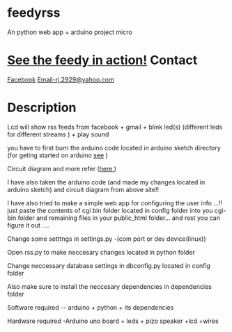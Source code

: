 feedyrss
========
An python web app + arduino project micro 

<a href="http://youtu.be/hri3XFPpZcE" target=_blank>See the feedy in action!</a>
Contact
=======
<a href="//www.facebook.com/rohit.jain.1993" target=_blank>Facebook</a>
Email-rj.2929@yahoo.com 

Description
========

Lcd will show rss feeds from facebook + gmail  + blink led(s) (different leds for different streams ) + play sound 

you have to first burn the arduino code located in arduino sketch directory (for geting started on arduino <a href="http://arduino.cc/en/Guide/HomePage" target=_blank>
see</a> )

Circuit diagram and more refer (<a href="http://www.aungthiha.me/2012/04/physical-priority-gmail-notifier-and.html target=_blank">here </a>)

I have also taken the arduino code (and made my changes located in arduino sketch) and circuit diagram  from above site!!
 
I have also tried to make a simple web app for configuring the user info ...!!
just paste the contents of cgi bin folder located in config folder into you cgi-bin folder and remaining files in your public_html folder...
and rest you can figure it out ....

Change some setttngs in settings.py -(com port or dev device(linux))

Open rss.py to make neccesary changes located in python folder 

Change neccessary database settings in dbconfig.py located in config folder

Also make sure to install the neccesary dependencies in dependencies folder

Software required -- arduino + python + its dependencies

Hardware required -Arduino uno board + leds + pizo speaker +lcd +wires 
  
